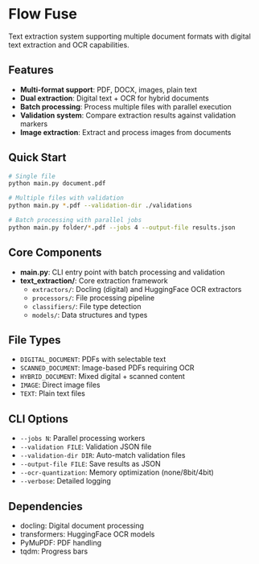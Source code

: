 # Flow Fuse

Text extraction system supporting multiple document formats with digital text extraction and OCR capabilities.

## Features

- **Multi-format support**: PDF, DOCX, images, plain text
- **Dual extraction**: Digital text + OCR for hybrid documents
- **Batch processing**: Process multiple files with parallel execution
- **Validation system**: Compare extraction results against validation markers
- **Image extraction**: Extract and process images from documents

## Quick Start

```bash
# Single file
python main.py document.pdf

# Multiple files with validation
python main.py *.pdf --validation-dir ./validations

# Batch processing with parallel jobs
python main.py folder/*.pdf --jobs 4 --output-file results.json
```

## Core Components

- **main.py**: CLI entry point with batch processing and validation
- **text_extraction/**: Core extraction framework
  - `extractors/`: Docling (digital) and HuggingFace OCR extractors
  - `processors/`: File processing pipeline
  - `classifiers/`: File type detection
  - `models/`: Data structures and types

## File Types

- `DIGITAL_DOCUMENT`: PDFs with selectable text
- `SCANNED_DOCUMENT`: Image-based PDFs requiring OCR
- `HYBRID_DOCUMENT`: Mixed digital + scanned content
- `IMAGE`: Direct image files
- `TEXT`: Plain text files

## CLI Options

- `--jobs N`: Parallel processing workers
- `--validation FILE`: Validation JSON file
- `--validation-dir DIR`: Auto-match validation files
- `--output-file FILE`: Save results as JSON
- `--ocr-quantization`: Memory optimization (none/8bit/4bit)
- `--verbose`: Detailed logging

## Dependencies

- docling: Digital document processing
- transformers: HuggingFace OCR models
- PyMuPDF: PDF handling
- tqdm: Progress bars